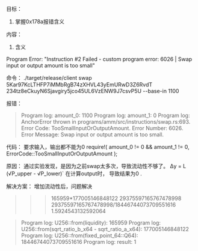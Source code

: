 目标：
1. 掌握0x178a报错含义


内容：
1. 含义

Program Error: "Instruction #2 Failed - custom program error: 6026 | Swap input or output amount is too small"

命令：
./target/release/client swap 5Kar97KcLTHFP7iMMbRgB74zXHVL43yEmURwD3Z6RvdT  234tz8eCkuyN6Sjavgiry5jco45UL6VzENW9J7csvP5U --base-in 1100


报错：
> Program log: amount_0: 1100
> Program log: amount_1: 0
> Program log: AnchorError thrown in programs/amm/src/instructions/swap.rs:693. Error Code: TooSmallInputOrOutputAmount. Error Number: 6026. Error Message: Swap input or output amount is too small.


代码： 要求输入，输出都不能为0
  require!(
            amount_0 != 0 && amount_1 != 0,
            ErrorCode::TooSmallInputOrOutputAmount
        );

原因： 通过实验发现，是因为之前swap太多次，导致流动性不够了。 
Δy = L (√P_upper - √P_lower)` 在计算output时， 导致结果为0 . 


解决方案： 增加流动性后，问题解决
>>> 165959*177005146848122
29375597165767478998
>>> 29375597165767478998/18446744073709551616
1.5924543132592064

> Program log: U256::from(liquidity): 165959
> Program log: U256::from(sqrt_ratio_b_x64 - sqrt_ratio_a_x64): 177005146848122
> Program log: U256::from(fixed_point_64::Q64): 18446744073709551616
> Program log: result: 1